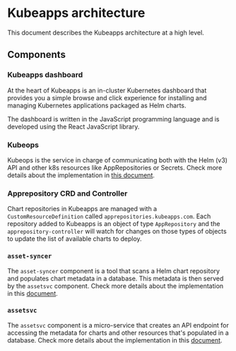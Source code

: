 # Kubeapps architecture

This document describes the Kubeapps architecture at a high level.

## Components

### Kubeapps dashboard

At the heart of Kubeapps is an in-cluster Kubernetes dashboard that provides you a simple browse and click experience for installing and managing Kubernetes applications packaged as Helm charts.

The dashboard is written in the JavaScript programming language and is developed using the React JavaScript library.

### Kubeops

Kubeops is the service in charge of communicating both with the Helm (v3) API and other k8s resources like AppRepositories or Secrets.
Check more details about the implementation in [this document](/docs/developer/kubeops.md).

### Apprepository CRD and Controller

Chart repositories in Kubeapps are managed with a `CustomResourceDefinition` called `apprepositories.kubeapps.com`. Each repository added to Kubeapps is an object of type `AppRepository` and the `apprepository-controller` will watch for changes on those types of objects to update the list of available charts to deploy.

### `asset-syncer`

The `asset-syncer` component is a tool that scans a Helm chart repository and populates chart metadata in a database. This metadata is then served by the `assetsvc` component. Check more details about the implementation in this [document](/docs/developer/asset-syncer.md).

### `assetsvc`

The `assetsvc` component is a micro-service that creates an API endpoint for accessing the metadata for charts and other resources that's populated in a database. Check more details about the implementation in this [document](/docs/developer/asset-syncer.md).
